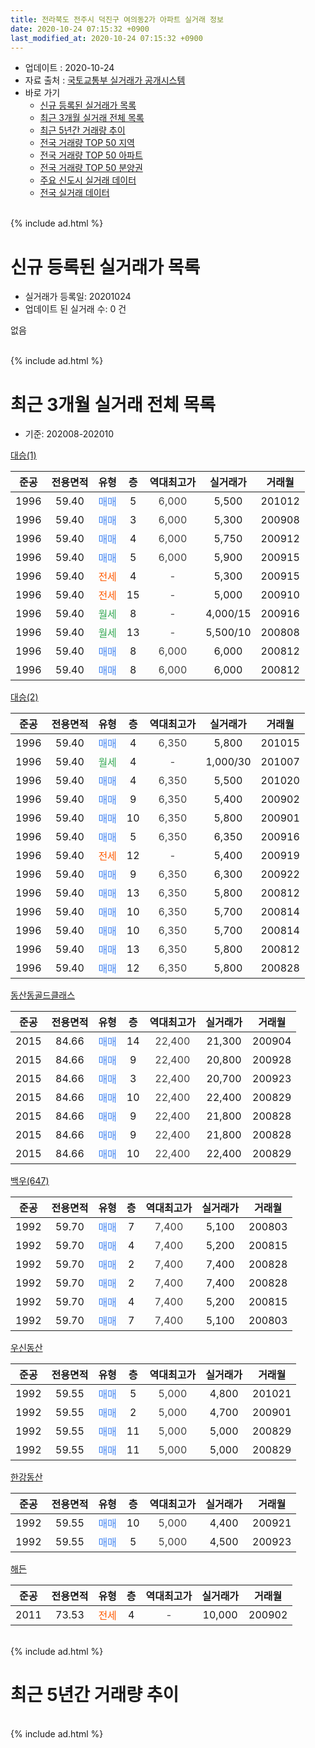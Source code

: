 ```yaml
---
title: 전라북도 전주시 덕진구 여의동2가 아파트 실거래 정보
date: 2020-10-24 07:15:32 +0900
last_modified_at: 2020-10-24 07:15:32 +0900
---
```


* 업데이트 : 2020-10-24
* 자료 출처 : [국토교통부 실거래가 공개시스템](http://rt.molit.go.kr)
* 바로 가기
    * [신규 등록된 실거래가 목록](#신규-등록된-실거래가-목록)
    * [최근 3개월 실거래 전체 목록](#최근-3개월-실거래-전체-목록)
    * [최근 5년간 거래량 추이](#최근-5년간-거래량-추이)
    * [전국 거래량 TOP 50 지역](https://inasie.github.io/apt-trade-info/최근-3개월-전국에서-가장-거래가-많이-발생한-지역)
    * [전국 거래량 TOP 50 아파트](https://inasie.github.io/apt-trade-info/최근-3개월-전국에서-가장-거래가-많이-발생한-아파트)
    * [전국 거래량 TOP 50 분양권](https://inasie.github.io/apt-trade-info/최근-3개월-전국에서-가장-거래가-많이-발생한-분양권)
    * [주요 신도시 실거래 데이터](https://inasie.github.io/apt-trade-info/주요-신도시)
    * [전국 실거래 데이터](https://inasie.github.io/apt-trade-info/전국)
<br>
{% include ad.html %}
<br>

# 신규 등록된 실거래가 목록
* 실거래가 등록일: 20201024
* 업데이트 된 실거래 수: 0 건

없음

<br>
{% include ad.html %}
<br>

# 최근 3개월 실거래 전체 목록
* 기준: 202008-202010


[대승(1)](https://search.naver.com/search.naver?query=%EC%A0%84%EB%9D%BC%EB%B6%81%EB%8F%84+%EC%A0%84%EC%A3%BC%EC%8B%9C+%EB%8D%95%EC%A7%84%EA%B5%AC+%EC%97%AC%EC%9D%98%EB%8F%992%EA%B0%80+%EB%8C%80%EC%8A%B9%281%29)

|준공|전용면적|유형|층|역대최고가|실거래가|거래월|
|:---:|:---:|:---:|:---:|:---:|:---:|:---:|
|1996|59.40|<span style="color:#4285f3">매매</span>|5|<span style="color:#444444">6,000</span>|5,500|201012|
|1996|59.40|<span style="color:#4285f3">매매</span>|3|<span style="color:#444444">6,000</span>|5,300|200908|
|1996|59.40|<span style="color:#4285f3">매매</span>|4|<span style="color:#444444">6,000</span>|5,750|200912|
|1996|59.40|<span style="color:#4285f3">매매</span>|5|<span style="color:#444444">6,000</span>|5,900|200915|
|1996|59.40|<span style="color:#ff5a00">전세</span>|4|<span style="color:#444444">-</span>|5,300|200915|
|1996|59.40|<span style="color:#ff5a00">전세</span>|15|<span style="color:#444444">-</span>|5,000|200910|
|1996|59.40|<span style="color:#34a853">월세</span>|8|<span style="color:#444444">-</span>|4,000/15|200916|
|1996|59.40|<span style="color:#34a853">월세</span>|13|<span style="color:#444444">-</span>|5,500/10|200808|
|1996|59.40|<span style="color:#4285f3">매매</span>|8|<span style="color:#444444">6,000</span>|6,000|200812|
|1996|59.40|<span style="color:#4285f3">매매</span>|8|<span style="color:#444444">6,000</span>|6,000|200812|

[대승(2)](https://search.naver.com/search.naver?query=%EC%A0%84%EB%9D%BC%EB%B6%81%EB%8F%84+%EC%A0%84%EC%A3%BC%EC%8B%9C+%EB%8D%95%EC%A7%84%EA%B5%AC+%EC%97%AC%EC%9D%98%EB%8F%992%EA%B0%80+%EB%8C%80%EC%8A%B9%282%29)

|준공|전용면적|유형|층|역대최고가|실거래가|거래월|
|:---:|:---:|:---:|:---:|:---:|:---:|:---:|
|1996|59.40|<span style="color:#4285f3">매매</span>|4|<span style="color:#444444">6,350</span>|5,800|201015|
|1996|59.40|<span style="color:#34a853">월세</span>|4|<span style="color:#444444">-</span>|1,000/30|201007|
|1996|59.40|<span style="color:#4285f3">매매</span>|4|<span style="color:#444444">6,350</span>|5,500|201020|
|1996|59.40|<span style="color:#4285f3">매매</span>|9|<span style="color:#444444">6,350</span>|5,400|200902|
|1996|59.40|<span style="color:#4285f3">매매</span>|10|<span style="color:#444444">6,350</span>|5,800|200901|
|1996|59.40|<span style="color:#4285f3">매매</span>|5|<span style="color:#444444">6,350</span>|6,350|200916|
|1996|59.40|<span style="color:#ff5a00">전세</span>|12|<span style="color:#444444">-</span>|5,400|200919|
|1996|59.40|<span style="color:#4285f3">매매</span>|9|<span style="color:#444444">6,350</span>|6,300|200922|
|1996|59.40|<span style="color:#4285f3">매매</span>|13|<span style="color:#444444">6,350</span>|5,800|200812|
|1996|59.40|<span style="color:#4285f3">매매</span>|10|<span style="color:#444444">6,350</span>|5,700|200814|
|1996|59.40|<span style="color:#4285f3">매매</span>|10|<span style="color:#444444">6,350</span>|5,700|200814|
|1996|59.40|<span style="color:#4285f3">매매</span>|13|<span style="color:#444444">6,350</span>|5,800|200812|
|1996|59.40|<span style="color:#4285f3">매매</span>|12|<span style="color:#444444">6,350</span>|5,800|200828|

[동산동골드클래스](https://search.naver.com/search.naver?query=%EC%A0%84%EB%9D%BC%EB%B6%81%EB%8F%84+%EC%A0%84%EC%A3%BC%EC%8B%9C+%EB%8D%95%EC%A7%84%EA%B5%AC+%EC%97%AC%EC%9D%98%EB%8F%992%EA%B0%80+%EB%8F%99%EC%82%B0%EB%8F%99%EA%B3%A8%EB%93%9C%ED%81%B4%EB%9E%98%EC%8A%A4)

|준공|전용면적|유형|층|역대최고가|실거래가|거래월|
|:---:|:---:|:---:|:---:|:---:|:---:|:---:|
|2015|84.66|<span style="color:#4285f3">매매</span>|14|<span style="color:#444444">22,400</span>|21,300|200904|
|2015|84.66|<span style="color:#4285f3">매매</span>|9|<span style="color:#444444">22,400</span>|20,800|200928|
|2015|84.66|<span style="color:#4285f3">매매</span>|3|<span style="color:#444444">22,400</span>|20,700|200923|
|2015|84.66|<span style="color:#4285f3">매매</span>|10|<span style="color:#444444">22,400</span>|22,400|200829|
|2015|84.66|<span style="color:#4285f3">매매</span>|9|<span style="color:#444444">22,400</span>|21,800|200828|
|2015|84.66|<span style="color:#4285f3">매매</span>|9|<span style="color:#444444">22,400</span>|21,800|200828|
|2015|84.66|<span style="color:#4285f3">매매</span>|10|<span style="color:#444444">22,400</span>|22,400|200829|

[백우(647)](https://search.naver.com/search.naver?query=%EC%A0%84%EB%9D%BC%EB%B6%81%EB%8F%84+%EC%A0%84%EC%A3%BC%EC%8B%9C+%EB%8D%95%EC%A7%84%EA%B5%AC+%EC%97%AC%EC%9D%98%EB%8F%992%EA%B0%80+%EB%B0%B1%EC%9A%B0%28647%29)

|준공|전용면적|유형|층|역대최고가|실거래가|거래월|
|:---:|:---:|:---:|:---:|:---:|:---:|:---:|
|1992|59.70|<span style="color:#4285f3">매매</span>|7|<span style="color:#444444">7,400</span>|5,100|200803|
|1992|59.70|<span style="color:#4285f3">매매</span>|4|<span style="color:#444444">7,400</span>|5,200|200815|
|1992|59.70|<span style="color:#4285f3">매매</span>|2|<span style="color:#444444">7,400</span>|7,400|200828|
|1992|59.70|<span style="color:#4285f3">매매</span>|2|<span style="color:#444444">7,400</span>|7,400|200828|
|1992|59.70|<span style="color:#4285f3">매매</span>|4|<span style="color:#444444">7,400</span>|5,200|200815|
|1992|59.70|<span style="color:#4285f3">매매</span>|7|<span style="color:#444444">7,400</span>|5,100|200803|

[우신동산](https://search.naver.com/search.naver?query=%EC%A0%84%EB%9D%BC%EB%B6%81%EB%8F%84+%EC%A0%84%EC%A3%BC%EC%8B%9C+%EB%8D%95%EC%A7%84%EA%B5%AC+%EC%97%AC%EC%9D%98%EB%8F%992%EA%B0%80+%EC%9A%B0%EC%8B%A0%EB%8F%99%EC%82%B0)

|준공|전용면적|유형|층|역대최고가|실거래가|거래월|
|:---:|:---:|:---:|:---:|:---:|:---:|:---:|
|1992|59.55|<span style="color:#4285f3">매매</span>|5|<span style="color:#444444">5,000</span>|4,800|201021|
|1992|59.55|<span style="color:#4285f3">매매</span>|2|<span style="color:#444444">5,000</span>|4,700|200901|
|1992|59.55|<span style="color:#4285f3">매매</span>|11|<span style="color:#444444">5,000</span>|5,000|200829|
|1992|59.55|<span style="color:#4285f3">매매</span>|11|<span style="color:#444444">5,000</span>|5,000|200829|

[한강동산](https://search.naver.com/search.naver?query=%EC%A0%84%EB%9D%BC%EB%B6%81%EB%8F%84+%EC%A0%84%EC%A3%BC%EC%8B%9C+%EB%8D%95%EC%A7%84%EA%B5%AC+%EC%97%AC%EC%9D%98%EB%8F%992%EA%B0%80+%ED%95%9C%EA%B0%95%EB%8F%99%EC%82%B0)

|준공|전용면적|유형|층|역대최고가|실거래가|거래월|
|:---:|:---:|:---:|:---:|:---:|:---:|:---:|
|1992|59.55|<span style="color:#4285f3">매매</span>|10|<span style="color:#444444">5,000</span>|4,400|200921|
|1992|59.55|<span style="color:#4285f3">매매</span>|5|<span style="color:#444444">5,000</span>|4,500|200923|


<script async src="//pagead2.googlesyndication.com/pagead/js/adsbygoogle.js"></script>
<!-- 기본 -->
<ins class="adsbygoogle"
     style="display:block"
     data-ad-client="ca-pub-2446590836940007"
     data-ad-slot="1659523306"
     data-ad-format="auto"
     data-full-width-responsive="true"></ins>
<script>
(adsbygoogle = window.adsbygoogle || []).push({});
</script>


[해든](https://search.naver.com/search.naver?query=%EC%A0%84%EB%9D%BC%EB%B6%81%EB%8F%84+%EC%A0%84%EC%A3%BC%EC%8B%9C+%EB%8D%95%EC%A7%84%EA%B5%AC+%EC%97%AC%EC%9D%98%EB%8F%992%EA%B0%80+%ED%95%B4%EB%93%A0)

|준공|전용면적|유형|층|역대최고가|실거래가|거래월|
|:---:|:---:|:---:|:---:|:---:|:---:|:---:|
|2011|73.53|<span style="color:#ff5a00">전세</span>|4|<span style="color:#444444">-</span>|10,000|200902|


<br>
{% include ad.html %}
<br>

# 최근 5년간 거래량 추이


<div style="width:100%;">
    <canvas id="deal_progress" height="200"></canvas>
</div>

<script>
new Chart(document.getElementById("deal_progress"), {
    type: 'line',
    data: {
        labels: ['201510','201511','201512','201601','201602','201603','201604','201605','201606','201607','201608','201609','201610','201611','201612','201701','201702','201703','201704','201705','201706','201707','201708','201709','201710','201711','201712','201801','201802','201803','201804','201805','201806','201807','201808','201809','201810','201811','201812','201901','201902','201903','201904','201905','201906','201907','201908','201909','201910','201911','201912','202001','202002','202003','202004','202005','202006','202007','202008','202009','202010'],
        datasets: [{
            label: '매매',
            pointRadius: 1,
            data: [0, 0, 0, 0, 0, 0, 0, 0, 0, 0, 0, 0, 0, 0, 0, 0, 0, 0, 0, 0, 0, 0, 0, 0, 0, 0, 0, 0, 0, 0, 0, 0, 0, 0, 0, 0, 0, 0, 0, 0, 0, 0, 0, 0, 0, 0, 0, 0, 0, 0, 0, 0, 0, 0, 0, 0, 0, 6, 19, 13, 4],
            borderColor: "rgba(255, 201, 14, 1)",
            backgroundColor: "rgba(255, 201, 14, 0.5)",
            fill: false,
            lineTension: 0
        },{
            label: '전월세',
            pointRadius: 1,
            data: [0, 0, 0, 0, 0, 0, 0, 0, 0, 0, 0, 0, 0, 0, 0, 0, 0, 0, 0, 0, 0, 0, 0, 0, 0, 0, 0, 0, 0, 0, 0, 0, 0, 0, 0, 0, 0, 0, 0, 0, 0, 0, 0, 0, 0, 0, 0, 0, 0, 0, 0, 0, 0, 0, 0, 0, 0, 0, 1, 5, 1],
            borderColor: "rgba(0, 141, 185, 1)",
            backgroundColor: "rgba(0, 141, 185, 0.5)",
            fill: false,
            lineTension: 0
        }
        ]
    },
    options: {
        responsive: true,
        title: {
            display: false
        },
        tooltips: {
            mode: 'index',
            intersect: false
        },
        hover: {
            mode: 'nearest',
            intersect: true
        },
        scales: {
            xAxes: [{
                display: true,
                scaleLabel: {
                    display: true,
                    labelString: '년/월'
                }
            }],
            yAxes: [{
                display: true,
                ticks: {
                    suggestedMin: 0,
                },
                scaleLabel: {
                    display: true,
                    labelString: '실거래 수'
                }
            }]
        }
    }
});

</script>


<br>
{% include ad.html %}
<br>

